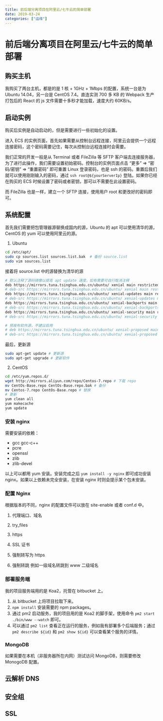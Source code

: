```yaml
---
title: 前后端分离项目在阿里云/七牛云的简单部署
date: 2019-03-24
categories: ["运维"]
---
```


# 前后端分离项目在阿里云/七牛云的简单部署

## 购买主机

我购买了两台主机，都是的是 1 核 + 1GHz + 1Mbps 的配置，系统一台是为 Ubuntu 14.04，另一台是 CentOS 7.4。直连实测 700 多 KB 的 Webpack 生产打包后的 React 的 js 文件需要十多秒才能加载，速度大约 60KB/s。

## 启动实例

购买后实例是自动启动的，但是需要进行一些初始化的设置。

进入 ECS 的实例页面，首先如果需要从控制台远程连接，阿里云会提供一个远程连接密码，这个密码需要记住，每次从控制台远程连接时会需要。

我们正常的开发一般是从 Terminal 或者 FileZilla 等 SFTP 客户端去连接服务器，为了进行此操作，我们需要设置初始密码。控制台的实例页面点击 “更多” => “密码/密钥” => “重置密码” 即可重置 Linux 登录密码，也是 ssh 的密码。重置后我们就可以使用刚刚输入的密码，通过 `ssh root@${yourServerIp}` 登陆。如果你已经在购买的 ECS 时候设置了密码或者密钥，那可以不需要在此设置密码。

而 FileZilla 也是一样，建立一个 SFTP 连接，使用用户 root 和更改好的密码即可。

## 系统配置

首先我们需要把包管理器源替换成国内的源，Ubuntu 的 apt 可以使用清华的源，CentOS 的 yum 可以使用阿里云的源。

1. Ubuntu

```bash
cd /etc/apt/
sudo cp sources.list sources.list.bak  # 备份 source.list
sudo vim sources.list
```

接着将 source.list 中的源替换为清华的源

```bash
# 默认注释了源码镜像以提高 apt update 速度，如有需要可自行取消注释
deb https://mirrors.tuna.tsinghua.edu.cn/ubuntu/ xenial main restricted universe multiverse
# deb-src https://mirrors.tuna.tsinghua.edu.cn/ubuntu/ xenial main restricted universe multiverse
deb https://mirrors.tuna.tsinghua.edu.cn/ubuntu/ xenial-updates main restricted universe multiverse
# deb-src https://mirrors.tuna.tsinghua.edu.cn/ubuntu/ xenial-updates main restricted universe multiverse
deb https://mirrors.tuna.tsinghua.edu.cn/ubuntu/ xenial-backports main restricted universe multiverse
# deb-src https://mirrors.tuna.tsinghua.edu.cn/ubuntu/ xenial-backports main restricted universe multiverse
deb https://mirrors.tuna.tsinghua.edu.cn/ubuntu/ xenial-security main restricted universe multiverse
# deb-src https://mirrors.tuna.tsinghua.edu.cn/ubuntu/ xenial-security main restricted universe multiverse

# 预发布软件源，不建议启用
# deb https://mirrors.tuna.tsinghua.edu.cn/ubuntu/ xenial-proposed main restricted universe multiverse
# deb-src https://mirrors.tuna.tsinghua.edu.cn/ubuntu/ xenial-proposed main restricted universe multiverse
```

最后，更新源

```bash
sudo apt-get update # 更新源
sudo apt-get upgrade # 更新软件
```

2. CentOS

```bash
cd /etc/yum.repos.d/
wget http://mirrors.aliyun.com/repo/Centos-7.repo # 下载 repo
mv CentOs-Base.repo CentOs-Base.repo.bak # 备份
mv Centos-7.repo CentOs-Base.repo # 替换
# 更新
yum clean all
yum makecache
yum update
```

### 安装 nginx

需要安装的依赖：

- gcc gcc-c++
- pcre
- openssl
- zlib
- zlib-devel

以上可以都用 yum 安装。安装完成之后 `yum install -y nginx` 即可成功安装 nginx。如果以上依赖未完全安装，在安装 nginx 时则会提示某个包未安装。

### 配置 Nginx

根据版本的不同，nginx 的配置文件可以放在 site-enable 或者 conf.d 中。

1. 代理端口、域名

2. try_files

3. https
4. SSL 证书

5. 强制转写为 https

6. 强制转跳
   例如一级域名转跳到 www 二级域名

### 部署服务端

我的项目服务端用的是 Koa2，托管在 bitbucket 上。

1. 从 bitbucket 上将项目拉取下来。
2. `npm install` 安装需要的 npm packages。
3. 通过 pm2 启动服务，我的项目用的是 Koa2 的脚手架，使用命令 `pm2 start ./bin/www --watch` 即可。
4. 可以通过 `pm2 list` 查看正在运行的服务，例如我有部署多个后端服务；通过 `pm2 describe ${id}` 和 `pm2 show ${id}` 可以查看某个服务的详情。

### MongoDB

如果需要在本机（非服务器所在内网）测试访问 MongoDB，则需要修改 MonogoDB 配置。

## 云解析 DNS

## 安全组

## SSL
